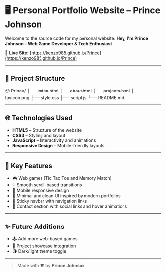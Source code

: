 # 🖥️ Personal Portfolio Website – Prince Johnson

Welcome to the source code for my personal website: **Hey, I'm Prince Johnson – Web Game Developer & Tech Enthusiast**

🔗 **Live Site:** [https://kenzo985.github.io/Prince](https://kenzo985.github.io/Prince)

---

## 📁 Project Structure

📦 Prince/
├── index.html
├── about.html
├── projects.html
├── favicon.png
├── style.css
├── script.js
└── README.md


---

## 🌐 Technologies Used

- **HTML5** – Structure of the website  
- **CSS3** – Styling and layout  
- **JavaScript** – Interactivity and animations  
- **Responsive Design** – Mobile-friendly layouts  

---

## 🎯 Key Features

- 🎮 Web games (Tic Tac Toe and Memory Match)  
- 💡 Smooth scroll-based transitions  
- 📱 Mobile responsive design  
- 🎨 Minimal and clean UI inspired by modern portfolios  
- 🧭 Sticky navbar with navigation links  
- 🔗 Contact section with social links and hover animations  

---

## ✨ Future Additions

- 🕹️ Add more web-based games  
- 📂 Project showcase integration   
- 🌗 Dark/light theme toggle  

---

> Made with ❤️ by **Prince Johnson**

